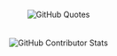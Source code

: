 
<div align="center">
 <br/>
  <img src="https://quotes-github-readme.vercel.app/api?type=horizontal&theme=dark" alt="GitHub Quotes"/>
</div>

<!--
<div align="center">
  <h3>FrontEnd</h3>
  <img src="https://img.shields.io/badge/javascript-%23323330.svg?style=flat&logo=javascript&logoColor=%23F7DF1E" alt="JavaScript"/>
  <img src="https://img.shields.io/badge/typescript-%23007ACC.svg?style=flat&logo=typescript&logoColor=white" alt="TypeScript"/>
  <img src="https://img.shields.io/badge/svelte-%23f1413d.svg?style=flat&logo=svelte&logoColor=white" alt="Svelte"/>
  <img src="https://img.shields.io/badge/astro-%232C2052.svg?style=flat&logo=astro&logoColor=white" alt="Astro"/>
  <img src="https://img.shields.io/badge/zod-%233068b7.svg?style=flat&logo=zod&logoColor=white" alt="Zod"/>
  <img src="https://img.shields.io/badge/ESLint-4B3263?style=flat&logo=eslint&logoColor=white" alt="ESLint"/>
  <img src="https://img.shields.io/badge/tailwindcss-%2338B2AC.svg?style=flat&logo=tailwind-css&logoColor=white" alt="TailwindCSS"/>
  <img src="https://img.shields.io/badge/-React%20Query-FF4154?style=flat&logo=react%20query&logoColor=white" alt="React Query"/>
  <img src="https://img.shields.io/badge/daisyui-5A0EF8?style=flat&logo=daisyui&logoColor=white" alt="DaisyUI"/>
  <img src="https://img.shields.io/badge/chart.js-F5788D.svg?style=flat&logo=chart.js&logoColor=white" alt="Chart.js"/>
  <img src="https://img.shields.io/badge/swift-F54A2A?style=flat&logo=swift&logoColor=white" alt="Swift"/>
  <img src="https://img.shields.io/badge/JWT-black?style=flat&logo=JSON%20web%20tokens" alt="JWT"/>
  <img src="https://img.shields.io/badge/tRPC-%232596BE.svg?style=flat&logo=tRPC&logoColor=white" alt="tRPC"/>
</div>
<div align="center">
  <h3>Databases</h3>
  <img src="https://img.shields.io/badge/mysql-4479A1.svg?style=flat&logo=mysql&logoColor=white" alt="MySQL"/>
  <img src="https://img.shields.io/badge/Supabase-3ECF8E?style=flat&logo=supabase&logoColor=white" alt="Supabase"/>
  <img src="https://img.shields.io/badge/postgres-%23316192.svg?style=flat&logo=postgresql&logoColor=white" alt="Postgres"/>
  <img src="https://img.shields.io/badge/firebase-a08021?style=flat&logo=firebase&logoColor=ffcd34" alt="Firebase"/>
  <img src="https://img.shields.io/badge/planetscale-%23000000.svg?style=flat&logo=planetscale&logoColor=white" alt="PlanetScale"/>
  <img src="https://img.shields.io/badge/redis-%23DD0031.svg?style=flat&logo=redis&logoColor=white" alt="Redis"/>
  <img src="https://img.shields.io/badge/sqlite-%2307405e.svg?style=flat&logo=sqlite&logoColor=white" alt="SQLite"/>
</div>
<div align="center">
  <h3>HomeServer</h3>
  <img src="https://img.shields.io/badge/plex-%23E5A00D.svg?style=flat&logo=plex&logoColor=white" alt="Plex"/>
  <img src="https://img.shields.io/badge/bitwarden-%23175DDC.svg?style=flat&logo=bitwarden&logoColor=white" alt="Bitwarden"/>
  <img src="https://img.shields.io/badge/jellyfin-%23000B25.svg?style=flat&logo=Jellyfin&logoColor=00A4DC" alt="Jellyfin"/>
  <img src="https://img.shields.io/badge/nginx-%23009639.svg?style=flat&logo=nginx&logoColor=white" alt="Nginx"/>
  <img src="https://img.shields.io/badge/docker-%230db7ed.svg?style=flat&logo=docker&logoColor=white" alt="Docker"/>
</div>
<div align="center">
  <h3>Other</h3>
  <img src="https://img.shields.io/badge/yaml-%23ffffff.svg?style=flat&logo=yaml&logoColor=151515" alt="YAML"/>
  <img src="https://img.shields.io/badge/NIX-5277C3.svg?style=flat&logo=NixOS&logoColor=white" alt="Nix"/>
  <img src="https://img.shields.io/badge/shell_script-%23121011.svg?style=flat&logo=gnu-bash&logoColor=white" alt="Shell Script"/>
  <img src="https://img.shields.io/badge/Postman-FF6C37?style=flat&logo=postman&logoColor=white" alt="Postman"/>
  <img src="https://img.shields.io/badge/git-%23F05033.svg?style=flat&logo=git&logoColor=white" alt="Git"/>
  <img src="https://img.shields.io/badge/latex-%23008080.svg?style=flat&logo=latex&logoColor=white" alt="LaTeX"/>
  <img src="https://img.shields.io/badge/github%20actions-%232671E5.svg?style=flat&logo=githubactions&logoColor=white" alt="GitHub Actions"/>
  <img src="https://img.shields.io/badge/c-%2300599C.svg?style=flat&logo=c&logoColor=white" alt="C"/>

  <img src="https://img.shields.io/badge/python-3670A0?style=flat&logo=python&logoColor=ffdd54" alt="Python"/>
  <img src="https://img.shields.io/badge/numpy-%23013243.svg?style=flat&logo=numpy&logoColor=white" alt="NumPy"/>
  <img src="https://img.shields.io/badge/Matplotlib-%23ffffff.svg?style=flat&logo=Matplotlib&logoColor=black" alt="Matplotlib"/>
  <img src="https://img.shields.io/badge/pandas-%23150458.svg?style=flat&logo=pandas&logoColor=white" alt="Pandas"/>
  <img src="https://img.shields.io/badge/SciPy-%230C55A5.svg?style=flat&logo=scipy&logoColor=%white" alt="SciPy"/>
  <img src="https://img.shields.io/badge/scikit--learn-%23F7931E.svg?style=flat&logo=scikit-learn&logoColor=white" alt="scikit-learn"/>
</div> -->

<!--
# 📊 GitHub Stats:
![](https://github-readme-stats.vercel.app/api?username=andre-brandao&theme=ambient_gradient&hide_border=true&include_all_commits=true&count_private=false)<br/>
![](https://github-readme-streak-stats.herokuapp.com/?user=andre-brandao&theme=ambient_gradient&hide_border=true)<br/>
![](https://github-readme-stats.vercel.app/api/top-langs/?username=andre-brandao&theme=ambient_gradient&hide_border=true&include_all_commits=true&count_private=false&layout=compact)
-->
<br/>
<div align="center">

  <br/>
  <img src="https://github-contributor-stats.vercel.app/api?username=andre-brandao&limit=5&theme=dark&combine_all_yearly_contributions=true" alt="GitHub Contributor Stats"/>
</div>

